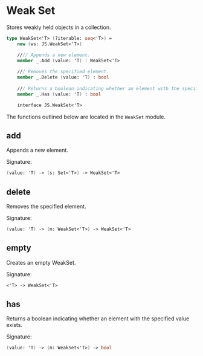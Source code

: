 # Weak Set

Stores weakly held objects in a collection.

```fsharp
type WeakSet<'T> (?iterable: seq<'T>) =
    new (ws: JS.WeakSet<'T>)

    //// Appends a new element.
    member _.Add (value: 'T) : WeakSet<'T>
        
    /// Removes the specified element.
    member _.Delete (value: 'T) : bool
        
    /// Returns a boolean indicating whether an element with the specified value exists.
    member _.Has (value: 'T) : bool

    interface JS.WeakSet<'T>
```

The functions outlined below are located in the `WeakSet` module.

## add

Appends a new element.

Signature:
```fsharp
(value: 'T) -> (s: Set<'T>) -> WeakSet<'T>
```

## delete

Removes the specified element.

Signature:
```fsharp
(value: 'T) -> (m: WeakSet<'T>) -> WeakSet<'T>
```

## empty

Creates an empty WeakSet.

Signature:
```fsharp
<'T> -> WeakSet<'T>
```

## has

Returns a boolean indicating whether an element with the specified value exists.

Signature:
```fsharp
(value: 'T) -> (m: WeakSet<'T>) -> bool
```
